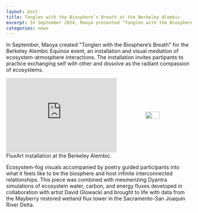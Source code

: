 ```yaml
---
layout: post
title: Tonglen with the Biosphere’s Breath at the Berkeley Alembic
excerpt: In September 2024, Maoya presented "Tonglen with the Biosphere’s Breath" an installation and visual mediation of ecosystem-atmosphere interactions.
categories: news
---
```


In September, Maoya created "Tonglen with the Biosphere’s Breath" for the Berkeley Alembic Equinox event, an installation and visual mediation of ecosystem-atmosphere interactions. The installation invites partipants to practice exchanging self with other and dissolve as the radiant compassion of ecosystems. 

<div style="display: flex; align-items: center; justify-content: center">
    <div style="width: 90%; position: relative; padding-bottom: 40%; overflow: hidden;">
        <iframe style="position: absolute; top: 0; height: 100%;" 
            src="https://drive.google.com/file/d/1f3amv1SkLwRlS8XmLoIQXa244PEWMTH2/preview"
            frameborder="0" 
            allowfullscreen>
        </iframe>
    </div>
    <img src="https://fluxnetart.github.io/images/1_alembic.png" style="width: 30%;">
</div>
<figcaption>FluxArt installation at the Berkeley Alembic.</figcaption>

Ecosystem-fog visuals accompanied by poetry guided participants into what it feels like to be the biosphere and host infinite interconnected relationships. This piece was combined with mesmerizing Dyantra simulations of ecosystem water, carbon, and energy fluxes developed in collaboration with artist David Glowacki and brought to life with data from the Mayberry restored wetland flux tower in the Sacramento-San Joaquin River Delta.

<!--<div class="video-iframe" style="display: none;">
        <iframe src="https://drive.google.com/file/d/1ZcHyv0-1kxPS0rGpaO9kX3jKqDlNN431/preview" frameborder="0" allowfullscreen></iframe>
</div>-->
